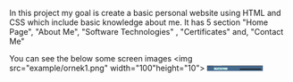 In this project my goal is create a  basic personal website using HTML and CSS which include basic knowledge about me. It has 5 section "Home Page", "About Me", "Software Technologies" , "Certificates" and, "Contact Me"


You can see the below some screen images
<img src="example/ornek1.png" width="100"height="10">
<img src= "example/ornek2.png" width="100" height="10" >

